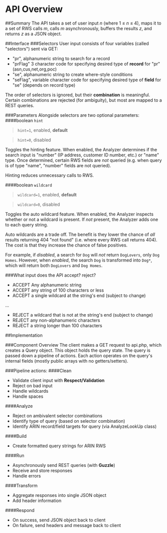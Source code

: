 # API Overview

##Summary
The API takes a set of user input _n_ (where 1 ≤ _n_ ≤ 4), maps it to a set of RWS calls _m_, calls _m_ asynchronously, buffers the results _z_, and returns _z_ as a JSON object.

##Interface
###Selectors
User input consists of four variables (called "selectors") sent via GET:
- "pr", alphanumeric string to search for a record
- "prFlag" 3 character code for specifying desired type of __record__ for "pr" (asn,cus,net,org,poc)
- "se", alphanumeric string to create where-style conditions
- "seFlag", variable character code for specifying desired type of __field__ for "se" (depends on record type)

The order of selectors is ignored, but their **combination** is meaningful. Certain combinations are rejected (for ambiguity), but most are mapped to a REST queries.

###Parameters
Alongside selectors are two optional parameters: 
####boolean `hint` 
> `hint=1`, enabled, **default**

> `hint=0`, disabled

Toggles the hinting feature. When enabled, the Analyzer determines if the search input is "number" (IP address, customer ID number, etc.) or "name" type.  Once determined, certain RWS fields are _not_ queried (e.g. when query is of type "name", "number" fields are not queried).

Hinting reduces unnecessary calls to RWS.

####boolean `wildcard` 
> `wildcard=1`, enabled, **default**

> `wildcard=0`, disabled

Toggles the auto wildcard feature. When enabled, the Analyzer inspects whether or not a wildcard is present. If _not_ present, the Analyzer adds one to each query string.

Auto wildcards are a trade off. The benefit is they lower the chance of _all_ results returning 404 "not found" (i.e. where every RWS call returns 404). The cost is that they increase the chance of false positives. 

For example, if _disabled_, a search for `Dog` will _not_ return `DogLovers`, only `Dog Homes`. However, when _enabled_, the search `Dog` is transformed into `Dog*`, which will return both `DogLovers` and `Dog Homes`.

###What input does the API accept? reject?
- ACCEPT Any alphanumeric string 
- ACCEPT any string of 100 characters or less
- ACCEPT a single wildcard at the string's end (subject to change)

...
- REJECT a wildcard that is not at the string's end (subject to change)
- REJECT any non-alphanumeric characters
- REJECT a string longer than 100 characters

##Implementation

###Component Overview
The client makes a GET request to api.php, which creates a Query object. This object holds the query state. The query is passed down a pipeline of actions. Each action operates on the query's internal fields (mostly public arrays with no getters/setters). 

###Pipeline actions:
####Clean 
- Validate client input with **Respect/Validation**
- Reject on bad input
- Handle wildcards
- Handle spaces

####Analyze 
- Reject on ambivalent selector combinations
- Identify type of query (based on selector combination)
- Identify ARIN record/field targets for query (via AnalyzeLookUp class)

 
####Build 
- Create formatted query strings for ARIN RWS

####Run 
- Asynchronously send REST queries (with **Guzzle**)
- Receive and store responses
- Handle errors

####Transform 
- Aggregate responses into single JSON object
- Add header information

####Respond 
- On success, send JSON object back to client
- On failure, send headers and message back to client



